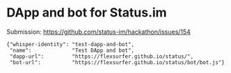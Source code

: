 # DApp and bot for Status.im

Submission: https://github.com/status-im/hackathon/issues/154

```
{"whisper-identity": "test-dapp-and-bot", 
 "name":             "Test DApp and bot",
 "dapp-url":         "https://flexsurfer.github.io/status/",
 "bot-url":          "https://flexsurfer.github.io/status/bot/bot.js"}
```



